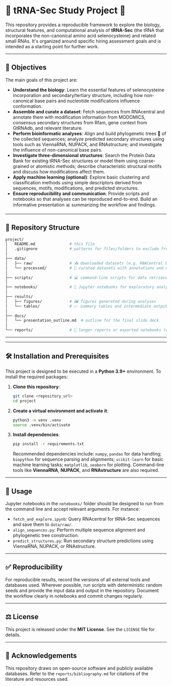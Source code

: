 # 🧬 tRNA-Sec Study Project 🔬

This repository provides a reproducible framework to explore the biology, structural features, and computational analysis of **tRNA-Sec** (the tRNA that incorporates the non-canonical amino acid selenocysteine) and related small RNAs. It's organized around specific hiring assessment goals and is intended as a starting point for further work.

---

## 🎯 Objectives

The main goals of this project are:

-   **Understand the biology**: Learn the essential features of selenocysteine incorporation and secondary/tertiary structure, including how non-canonical base pairs and nucleotide modifications influence conformation.
-   **Assemble and curate a dataset**: Fetch sequences from RNAcentral and annotate them with modification information from MODOMICS, consensus secondary structures from Rfam, gene context from GtRNAdb, and relevant literature.
-   **Perform bioinformatic analyses**: Align and build phylogenetic trees 🌳 of the collected sequences; analyze predicted secondary structures using tools such as ViennaRNA, NUPACK, and RNAstructure; and investigate the influence of non-canonical base pairs.
-   **Investigate three-dimensional structures**: Search the Protein Data Bank for existing tRNA-Sec structures or model them using coarse-grained or atomistic methods; describe characteristic structural motifs and discuss how modifications affect them.
-   **Apply machine learning (optional)**: Explore basic clustering and classification methods using simple descriptors derived from sequences, motifs, modifications, and predicted structures.
-   **Ensure reproducibility and communication**: Provide scripts and notebooks so that analyses can be reproduced end-to-end. Build an informative presentation 📊 summarizing the workflow and findings.

---

## 📁 Repository Structure

```bash
project/
│   README.md               # this file
│   .gitignore              # patterns for files/folders to exclude from version control
│
├── data/
│   ├── raw/                # 📥 downloaded datasets (e.g. RNACentral tRNA-Sec sequences modification table)
│   └── processed/          # 🧼 curated datasets with annotations and derived features
│
├── scripts/                # 💻 command-line scripts for data retrieval, cleaning and analysis
│
├── notebooks/              # 📝 Jupyter notebooks for exploratory analyses, alignments and visualisation
│
├── results/
│   ├── figures/            # 🖼️ figures generated during analyses
│   └── tables/             # 📈 summary tables and intermediate outputs
│
├── docs/
│   └── presentation_outline.md  # outline for the final slide deck
│
└── reports/                # 📄 longer reports or exported notebooks (e.g. PDF or markdown)
```

---

---

## 🛠️ Installation and Prerequisites

This project is designed to be executed in a **Python 3.9+** environment. To install the required packages:

1.  **Clone this repository**:
    ```bash
    git clone <repository_url>
    cd project
    ```
2.  **Create a virtual environment and activate it**:
    ```bash
    python3 -m venv .venv
    source .venv/bin/activate
    ```
3.  **Install dependencies**:
    ```bash
    pip install -r requirements.txt
    ```
    Recommended dependencies include: `numpy`, `pandas` for data handling; `biopython` for sequence parsing and alignments; `scikit-learn` for basic machine learning tasks; `matplotlib`, `seaborn` for plotting. Command-line tools like **ViennaRNA**, **NUPACK**, and **RNAstructure** are also required.

---

## 🚀 Usage

Jupyter notebooks in the `notebooks/` folder should be designed to run from the command line and accept relevant arguments. For instance:

-   `fetch_and_explore.ipynb`: Query RNAcentral for tRNA-Sec sequences and save them to `data/raw/`.
-   `align_sequences.py`: Perform multiple sequence alignment and phylogenetic tree construction.
-   `predict_structures.py`: Run secondary structure predictions using ViennaRNA, NUPACK, or RNAstructure.

---

## ✅ Reproducibility

For reproducible results, record the versions of all external tools and databases used. Wherever possible, run scripts with deterministic random seeds and provide the input data and output in the repository. Document the workflow clearly in notebooks and commit changes regularly.

---

## ⚖️ License

This project is released under the **MIT License**. See the `LICENSE` file for details.

---

## 🙏 Acknowledgements

This repository draws on open-source software and publicly available databases. Refer to the `reports/bibliography.md` for citations of the literature and resources used.






